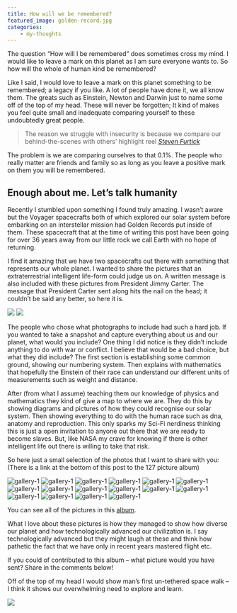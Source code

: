```yaml
---
title: How will we be remembered?
featured_image: golden-record.jpg
categories:
    - my-thoughts
---
```

The question “How will I be remembered” does sometimes cross my mind. I would like to leave a mark on this planet as I am sure everyone wants to. So how will the whole of human kind be remembered?

<!--more-->

Like I said, I would love to leave a mark on this planet something to be remembered; a legacy if you like. A lot of people have done it, we all know them. The greats such as Einstein, Newton and Darwin just to name some off of the top of my head. These will never be forgotten; It kind of makes you feel quite small and inadequate comparing yourself to these undoubtedly great people.

> The reason we struggle with insecurity is because we compare our behind-the-scenes with others’ highlight reel <cite><a href="http://en.wikipedia.org/wiki/Steven_Furtick">Steven Furtick</a></cite>

The problem is we are comparing ourselves to that 0.1%. The people who really matter are friends and family so as long as you leave a positive mark on them you will be remembered.

## Enough about me. Let’s talk humanity

Recently I stumbled upon something I found truly amazing. I wasn’t aware but the Voyager spacecrafts both of which explored our solar system before embarking on an interstellar mission had Golden Records put inside of them. These spacecraft that at the time of writing this post have been going for over 36 years away from our little rock we call Earth with no hope of returning.

I find it amazing that we have two spacecrafts out there with something that represents our whole planet. I wanted to share the pictures that an extraterrestrial intelligent life-form could judge us on. A written message is also included with these pictures from President Jimmy Carter. The message that President Carter sent along hits the nail on the head; it couldn’t be said any better, so here it is.

![](/images/uploads/2013/12/msg1.png)
![](/images/uploads/2013/12/msg2.png)

The people who chose what photographs to include had such a hard job. If you wanted to take a snapshot and capture everything about us and our planet, what would you include? One thing I did notice is they didn’t include anything to do with war or conflict. I believe that would be a bad choice, but what they did include? The first section is establishing some common ground, showing our numbering system. Then explains with mathematics that hopefully the Einstein of their race can understand our different units of measurements such as weight and distance.

After (from what I assume) teaching them our knowledge of physics and mathematics they kind of give a map to where we are. They do this by showing diagrams and pictures of how they could recognise our solar system. Then showing everything to do with the human race such as dna, anatomy and reproduction. This only sparks my Sci-Fi nerdiness thinking this is just a open invitation to anyone out there that we are ready to become slaves. But, like NASA my crave for knowing if there is other intelligent life out there is willing to take that risk.

So here just a small selection of the photos that I want to share with you: (There is a link at the bottom of this post to the 127 picture album)


![gallery-1](/images/uploads/2013/12/4fWSz.png)
![gallery-1](/images/uploads/2013/12/ahque.png)
![gallery-1](/images/uploads/2013/12/dlgF1.png)
![gallery-1](/images/uploads/2013/12/FThHB.png)
![gallery-1](/images/uploads/2013/12/K2iYV.png)
![gallery-1](/images/uploads/2013/12/kZLxS.png)
![gallery-1](/images/uploads/2013/12/nnRim.png)
![gallery-1](/images/uploads/2013/12/nRhx3.png)
![gallery-1](/images/uploads/2013/12/oHH7q.png)
![gallery-1](/images/uploads/2013/12/sJ2lx.png)
![gallery-1](/images/uploads/2013/12/SXUwC.png)
![gallery-1](/images/uploads/2013/12/tItbr.png)
![gallery-1](/images/uploads/2013/12/TRmZ7.png)
![gallery-1](/images/uploads/2013/12/uNDWm.png)
![gallery-1](/images/uploads/2013/12/y3KWM.png)
![gallery-1](/images/uploads/2013/12/yEf5K.png)

You can see all of the pictures in this [album](http://imgur.com/a/CvEvO).

What I love about these pictures is how they managed to show how diverse our planet and how technologically advanced our civilization is. I say technologically advanced but they might laugh at these and think how pathetic the fact that we have only in recent years mastered flight etc.

If you could of contributed to this album – what picture would you have sent? Share in the comments below!

Off of the top of my head I would show man’s first un-tethered space walk – I think it shows our overwhelming need to explore and learn.

![](/images/uploads/2013/12/Astronaut-EVA.jpg)